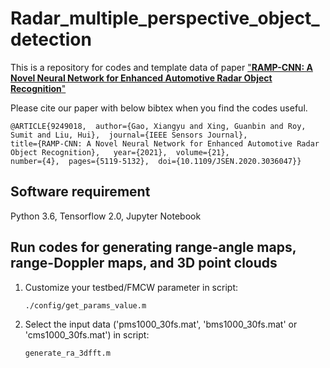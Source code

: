 # Radar_multiple_perspective_object_detection
This is a repository for codes and template data of paper ["**RAMP-CNN: A Novel Neural Network for Enhanced Automotive Radar Object Recognition**"](https://arxiv.org/pdf/2011.08981.pdf)

Please cite our paper with below bibtex when you find the codes useful.
```
@ARTICLE{9249018,  author={Gao, Xiangyu and Xing, Guanbin and Roy, Sumit and Liu, Hui},  journal={IEEE Sensors Journal},   
title={RAMP-CNN: A Novel Neural Network for Enhanced Automotive Radar Object Recognition},   year={2021},  volume={21},  
number={4},  pages={5119-5132},  doi={10.1109/JSEN.2020.3036047}}
```

## Software requirement
Python 3.6, Tensorflow 2.0, Jupyter Notebook

## Run codes for generating range-angle maps, range-Doppler maps, and 3D point clouds
1. Customize your testbed/FMCW parameter in script: 
    ```
    ./config/get_params_value.m
    ```
3. Select the input data ('pms1000_30fs.mat', 'bms1000_30fs.mat' or 'cms1000_30fs.mat') in script:
    ```
    generate_ra_3dfft.m
    ```

